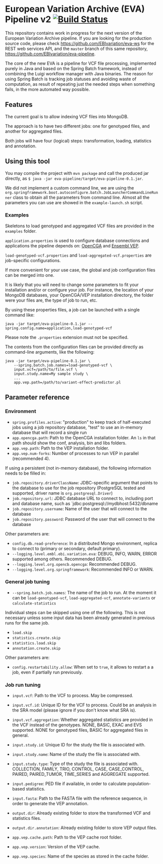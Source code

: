 # European Variation Archive (EVA) Pipeline v2 [![Build Status](https://travis-ci.org/EBIvariation/eva-pipeline.svg)](https://travis-ci.org/EBIvariation/eva-pipeline)

This repository contains work in progress for the next version of the European Variation Archive pipeline. If you are 
looking for the production source code, please check https://github.com/EBIvariation/eva-ws for the REST web services 
API, and the `master` branch of this same repository, https://github.com/EBIvariation/eva-pipeline.

The core of the new EVA is a pipeline for VCF file processing, implemented purely in Java and based on the Spring Batch 
framework, instead of combining the Luigi workflow manager with Java binaries. The reason for using Spring Batch is 
tracking job statuses and avoiding waste of computation, as result of repeating just the needed steps when something 
fails, in the more automated way possible.

## Features

The current goal is to allow indexing VCF files into MongoDB.

The approach is to have two different jobs: one for genotyped files, and another for aggregated files.

Both jobs will have four (logical) steps: transformation, loading, statistics and annotation.

## Using this tool

You may compile the project with `mvn package` and call the produced jar directly, as `$ java -jar eva-pipeline/target/eva-pipeline-0.1.jar`.

We did not implement a custom command line, we are using the
`org.springframework.boot.autoconfigure.batch.JobLauncherCommandLineRunner` class to obtain all the parameters from
command line. Almost all the parameters you can use are showed in the `example-launch.sh` script.

### Examples

Skeletons to load genotyped and aggregated VCF files are provided in the `examples` folder.

`application.properties` is used to configure database connections and applications the pipeline depends on: 
[OpenCGA](https://github.com/opencb/opencga/tree/hotfix/0.5) and [Ensembl VEP](http://www.ensembl.org/info/docs/tools/vep/index.html).

`load-genotyped-vcf.properties` and `load-aggregated-vcf.properties` are job-specific configurations.

If more convenient for your use case, the global and job configuration files can be merged into one.

It is likely that you will need to change some parameters to fit your installation and/or or configure your job. For instance, 
the location of your MongoDB databases, your OpenCGA/VEP installation directory, the folder were your files are, the type of job to run, etc.

By using these properties files, a job can be launched with a single command like:

    java -jar target/eva-pipeline-0.1.jar --spring.config.name=application,load-genotyped-vcf

Please note the `.properties` extension must not be specified.

The contents from the configuration files can be provided directly as command-line arguments, like the following:

    java -jar target/eva-pipeline-0.1.jar \
        --spring.batch.job.names=load-genotyped-vcf \
        input.vcf=/path/to/file.vcf \
        input.study.name=My sample study \
        ...
        app.vep.path=/path/to/variant-effect-predictor.pl

## Parameter reference

### Environment

* `spring.profiles.active`: "production" to keep track of half-executed jobs using a job repository database, "test" to use an in-memory database that will record a single run
* `app.opencga.path`: Path to the OpenCGA installation folder. An `ls` in that path should show the conf, analysis, bin and libs folders.
* `app.vep.path`: Path to the VEP installation folder.
* `app.vep.num-forks`: Number of processes to run VEP in parallel (recommended 4).

If using a persistent (not in-memory database), the following information needs to be filled in:

* `job.repository.driverClassName`: JDBC-specific argument that points to the database to use for the job repository (PostgreSQL tested and supported, driver name is `org.postgresql.Driver`)
* `job.repository.url`: JDBC database URL to connect to, including port and database name, such as `jdbc:postgresql://mydbhost:5432/dbname
* `job.repository.username`: Name of the user that will connect to the database
* `job.repository.password`: Password of the user that will connect to the database

Other parameters are:

* `config.db.read-preference`: In a distributed Mongo environment, replica to connect to (primary or secondary, default primary).
* `--logging.level.embl.ebi.variation.eva`: DEBUG, INFO, WARN, ERROR supported among others. Recommended DEBUG.
* `--logging.level.org.opencb.opencga`: Recommended DEBUG.
* `--logging.level.org.springframework`: Recommended INFO or WARN.


### General job tuning

* `--spring.batch.job.names`: The name of the job to run. At the moment it can be `load-genotyped-vcf`, `load-aggregated-vcf`, `annotate-variants` or `calculate-statistics`

Individual steps can be skipped using one of the following. This is not necessary unless some input data has been already generated in previous runs for the same job.

* `load.skip`
* `statistics.create.skip`
* `statistics.load.skip`
* `annotation.create.skip`

Other parameters are:

* `config.restartability.allow`: When set to `true`, it allows to restart a a job, even if partially run previously.


### Job run tuning

* `input.vcf`: Path to the VCF to process. May be compressed.
* `input.vcf.id`: Unique ID for the VCF to process. Could be an analysis in the SRA model (please ignore if you don't know what SRA is).
* `input.vcf.aggregation`: Whether aggregated statistics are provided in the VCF instead of the genotypes. NONE, BASIC, EXAC and EVS supported. NONE for genotyped files, BASIC for aggregated files in general.

* `input.study.id`: Unique ID for the study the file is associated with.
* `input.study.name`: Name of the study the file is associated with.
* `input.study.type`: Type of the study the file is associated with. COLLECTION, FAMILY, TRIO, CONTROL, CASE, CASE_CONTROL, PAIRED, PAIRED_TUMOR, TIME_SERIES and AGGREGATE supported.

* `input.pedigree`: PED file if available, in order to calculate population-based statistics.
* `input.fasta`: Path to the FASTA file with the reference sequence, in order to generate the VEP annotation.

* `output.dir`: Already existing folder to store the transformed VCF and statistics files.
* `output.dir.annotation`: Already existing folder to store VEP output files.

* `app.vep.cache.path`: Path to the VEP cache root folder.
* `app.vep.version`: Version of the VEP cache.
* `app.vep.species`: Name of the species as stored in the cache folder.

